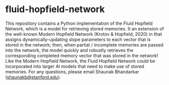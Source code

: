 # fluid-hopfield-network
This repository contains a Python implementation of the Fluid Hopfield Network, which is a model for retrieving stored memories. It an extension of the well-known Modern Hopfield Network (Krotov & Hopfield, 2020) in that assigns dynamically-updating slope parameters to each vector that is stored in the network; then, when partial / incomplete memories are passed into the network, the model quickly and robustly retrieves the corresponding completed memory vector that was stored in the network! Like the Modern Hopfield Network, the Fluid Hopfield Network could be incorporated into larger AI models that need to make use of stored memories.
For any questions, please email Shaunak Bhandarkar (shaunakb@stanford.edu). 
